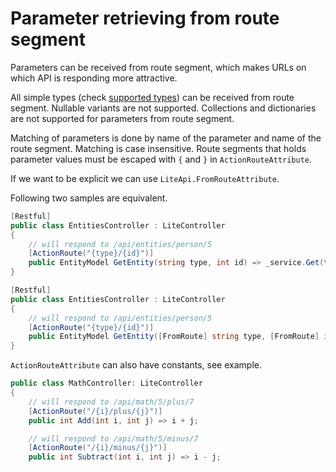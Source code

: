 ﻿---
Author: stanac
CreatedDate: 2017-04-15
Title: From route segment
RenderTitle: false
IsHtml: false
Id: parameter-retrieving-from-route-segment
ParentPageId: parameter-retrieving
---

# Parameter retrieving from route segment

Parameters can be received from route segment, which makes URLs on which API
is responding more attractive.

All simple types (check [supported types](/docs/parameters-supported-types))
can be received from route segment. Nullable variants are not supported. Collections
and dictionaries are not supported for parameters from route segment.

Matching of parameters is done by name of the parameter and name of the route segment.
Matching is case insensitive. Route segments that holds parameter values
must be escaped with `{` and `}` in `ActionRouteAttribute`.

If we want to be explicit we can use `LiteApi.FromRouteAttribute`.

Following two samples are equivalent.

```csharp
[Restful]
public class EntitiesController : LiteController
{
    // will respond to /api/entities/person/5
    [ActionRoute("{type}/{id}")]
    public EntityModel GetEntity(string type, int id) => _service.Get(type, id)
}
```

```csharp
[Restful]
public class EntitiesController : LiteController
{
    // will respond to /api/entities/person/5
    [ActionRoute("{type}/{id}")]
    public EntityModel GetEntity([FromRoute] string type, [FromRoute] int id) => _service.Get(type, id)
}
```

`ActionRouteAttribute` can also have constants, see example.

```csharp
public class MathController: LiteController
{
    // will respond to /api/math/5/plus/7
    [ActionRoute("/{i}/plus/{j}")]
    public int Add(int i, int j) => i + j;

    // will respond to /api/math/5/minus/7
    [ActionRoute("/{i}/minus/{j}")]
    public int Subtract(int i, int j) => i - j;

```
